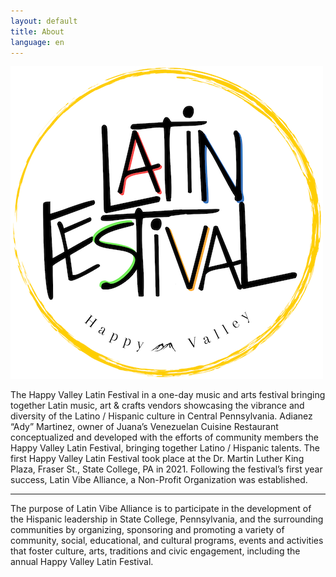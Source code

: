 ```yaml
---
layout: default
title: About
language: en
---
```


<img src="/assets/latinfestival-logo.png" width="500" height="500" margin-left="auto" margin-right="auto" alt="Latin Festival in Happy Valley Logo; those words surrounded by a yellow circle"  >
 
The Happy Valley Latin Festival in a one-day music and arts festival bringing together Latin music, art & crafts vendors showcasing the vibrance and diversity of the Latino / Hispanic culture in Central Pennsylvania. Adianez “Ady” Martinez, owner of Juana’s Venezuelan Cuisine Restaurant conceptualized and developed with the efforts of community members the Happy Valley Latin Festival, bringing together Latino / Hispanic talents. The first Happy Valley Latin Festival took place at the Dr. Martin Luther King Plaza, Fraser St., State College, PA in 2021.
Following the festival’s first year success, Latin Vibe Alliance, a Non-Profit Organization was established.

---

The purpose of Latin Vibe Alliance is to participate in the development of the Hispanic leadership in State College, Pennsylvania, and the surrounding communities by organizing, sponsoring and promoting a variety of community, social, educational, and cultural programs, events and activities that foster culture, arts, traditions and civic engagement, including the annual Happy Valley Latin Festival.


